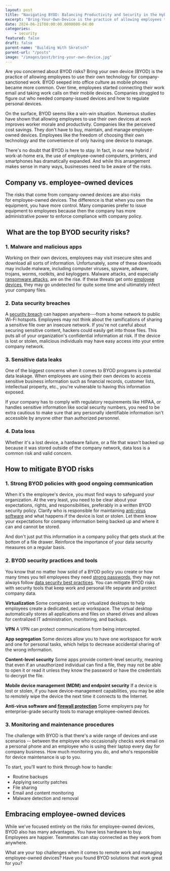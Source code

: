 ```yaml
---
layout: post
title: "Navigating BYOD: Balancing Productivity and Security in the Hybrid Work Era"
excerpt: "Bring-Your-Own-Device is the practice of allowing employees to use their own technology for company-sanctioned work."
date: 2024-06-21T00:00:00.0000000-04:00
categories:
    - security
featured: false
draft: false
parent-name: "Building With Skratsch"
parent-url: "/posts"
image: "/images/post/bring-your-own-device.jpg"
---
```

Are you concerned about BYOD risks? Bring your own device (BYOD) is the
practice of allowing employees to use their own technology for
company-sanctioned work. BYOD seeped into office culture as mobile
phones became more common. Over time, employees started connecting their
work email and taking work calls on their mobile devices. Companies
struggled to figure out who needed company-issued devices and how to
regulate personal devices.  

On the surface, BYOD seems like a win-win situation. Numerous studies
have shown that allowing employees to use their own devices at work
improves worker morale and productivity. Companies like the perceived
cost savings. They don't have to buy, maintain, and manage
employee-owned devices. Employees like the freedom of choosing their own
technology and the convenience of only having one device to manage.  

There's no doubt that BYOD is here to stay. In fact, in our new hybrid /
work-at-home era, the use of employee-owned computers, printers, and
smartphones has dramatically expanded. And while this arrangement makes
sense in many ways, businesses need to be aware of the risks.  

## Company vs. employee-owned devices

The risks that come from company-owned devices are also risks
for employee-owned devices. The difference is that when you own the
equipment, you have more control. Many companies prefer to issue
equipment to employees because then the company has more administrative
power to enforce compliance with company policy.   

##  What are the top BYOD security risks?

### 1. Malware and malicious apps

Working on their own devices, employees may visit insecure sites and
download all sorts of information. Unfortunately, some of these
downloads may include malware, including computer viruses, spyware,
adware, trojans, worms, rootkits, and keyloggers. Malware attacks, and
especially [ransomware attacks](/security/how-to-identify-malicious-email), are on the rise. If these threats get onto [employee devices](/security/importance-of-endpoint-management-malware-prevention), they may go undetected for quite some time and
ultimately infect your company files.  

### 2. Data security breaches

A [security breach](/security/prevent-data-security-breaches) can happen anywhere---from a home network to public
Wi-Fi hotspots. Employees may not think about the ramifications of
sharing a sensitive file over an insecure network. If you're not careful
about securing sensitive content, hackers could easily get into those
files. This puts all of your organization's confidential information at
risk. If the device is lost or stolen, malicious individuals may have
easy access into your entire company network.  

### 3. Sensitive data leaks

One of the biggest concerns when it comes to BYOD programs is potential
data leakage. When employees are using their own devices to access
sensitive business information such as financial records, customer
lists, intellectual property, etc., you're vulnerable to having this
information exposed.  

If your company has to comply with regulatory requirements like HIPAA,
or handles sensitive information like social security numbers, you need
to be extra cautious to make sure that any personally identifiable
information isn't accessible by anyone other than authorized
personnel.  

### 4. Data loss

Whether it's a lost device, a hardware failure, or a file that wasn't
backed up because it was stored outside of the company network, data
loss is a common risk and valid concern.  

## How to mitigate BYOD risks

### 1. Strong BYOD policies with good ongoing communication

When it's the employee's device, you must find ways to safeguard your
organization. At the very least, you need to be clear about your
expectations, rights, and responsibilities, preferably in a written BYOD
security policy. Clarify who is responsible for maintaining [anti-virus software](/security/how-to-identify-malicious-email) and what happens if the device is lost or stolen. Let
them know your expectations for company information being backed up and
where it can and cannot be stored.  

And don't just put this information in a company policy that gets stuck
at the bottom of a file drawer. Reinforce the importance of your data
security measures on a regular basis.  

### 2. BYOD security practices and tools

You know that no matter how solid of a BYOD policy you create or how
many times you tell employees they need [strong passwords](/security/password-security-best-practices), they may not always follow [data security best practices](/security/data-breach-prevention-essentials). You can mitigate BYOD risks with security tools that
keep work and personal life separate and protect company data.   

**Virtualization** Some companies set up virtualized desktops to help
employees create a dedicated, secure workspace. The virtual desktop
automatically stores all applications and files on shared drives and
allows for centralized IT administration, monitoring, and backups.  

**VPN** A VPN can protect communications from being intercepted. 

**App segregation** Some devices allow you to have one workspace for
work and one for personal tasks, which helps to decrease accidental
sharing of the wrong information.

**Content-level security** Some apps provide content-level security,
meaning that even if an unauthorized individual can find a file, they
may not be able to open it or read it unless they know the password or
have the credentials to decrypt the file.  

**Mobile device management (MDM) and endpoint security** If a device
is lost or stolen, if you have device-management capabilities, you may
be able to remotely wipe the device the next time it connects to the
Internet.  

**Anti-virus software and [firewall protection](/security/business-firewalls-computer-network)** Some employers pay for enterprise-grade security
tools to manage employee-owned devices.  

### 3. Monitoring and maintenance procedures

The challenge with BYOD is that there's a wide range of devices and use
scenarios -- between the employee who occasionally checks work email on
a personal phone and an employee who is using their laptop every day for
company business. How much monitoring you do, and who's responsible for
device maintenance is up to you.  

To start, you'll want to think through how to handle:

-   Routine backups  
-   Applying security patches  
-   File sharing
-   Email and content monitoring
-   Malware detection and removal

## Embracing employee-owned devices

While we've focused entirely on the risks for employee-owned devices,
BYOD also has many advantages. You have less hardware to buy. Employees
are happier. Teammates can stay connected as they work from anywhere.  

What are your top challenges when it comes to remote work and managing
employee-owned devices? Have you found BYOD solutions that work great
for you?